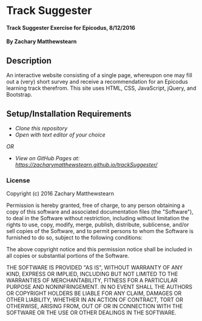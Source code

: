 # Track Suggester

#### Track Suggester Exercise for Epicodus, 8/12/2016

#### By Zachary Matthewstearn

## Description

An interactive website consisting of a single page, whereupon one may fill out a (very) short survey and receive a recommendation for an Epicodus learning track therefrom. This site uses HTML, CSS, JavaScript, jQuery, and Bootstrap.

## Setup/Installation Requirements

* _Clone this repository_
* _Open with text editor of your choice_

_OR_

* _View on GitHub Pages at: https://zacharymatthewstearn.github.io/trackSuggester/_

### License

Copyright (c) 2016 Zachary Matthewstearn

Permission is hereby granted, free of charge, to any person obtaining a copy of this software and associated documentation files (the "Software"), to deal in the Software without restriction, including without limitation the rights to use, copy, modify, merge, publish, distribute, sublicense, and/or sell copies of the Software, and to permit persons to whom the Software is furnished to do so, subject to the following conditions:

The above copyright notice and this permission notice shall be included in all copies or substantial portions of the Software.

THE SOFTWARE IS PROVIDED "AS IS", WITHOUT WARRANTY OF ANY KIND, EXPRESS OR IMPLIED, INCLUDING BUT NOT LIMITED TO THE WARRANTIES OF MERCHANTABILITY, FITNESS FOR A PARTICULAR PURPOSE AND NONINFRINGEMENT. IN NO EVENT SHALL THE AUTHORS OR COPYRIGHT HOLDERS BE LIABLE FOR ANY CLAIM, DAMAGES OR OTHER LIABILITY, WHETHER IN AN ACTION OF CONTRACT, TORT OR OTHERWISE, ARISING FROM, OUT OF OR IN CONNECTION WITH THE SOFTWARE OR THE USE OR OTHER DEALINGS IN THE SOFTWARE.
